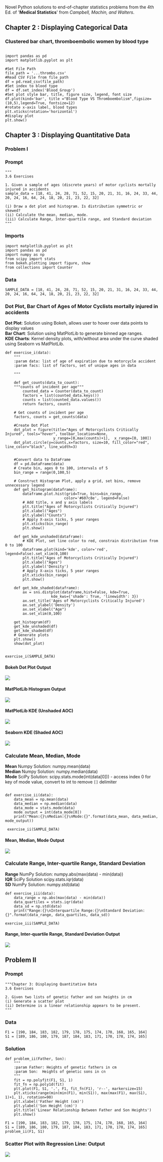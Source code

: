 Novel Python solutions to end-of-chapter statistics problems from the 4th Ed. of '**Medical Statistics**' from *Campbell, Machin, and Walters*. 

## Chapter 2 : Displaying Categorical Data    
### Clustered bar chart, thromboembolic women by blood type    
```Python3

import pandas as pd
import matplotlib.pyplot as plt

#Set File Path
file_path = '...thrombo.csv'
#Read CSV File from file_path
df = pd.read_csv(file_path)
#Set index to blood type
df = df.set_index('Blood_Group')
#Set plot style bar, title, figure size, legend, font size
df.plot(kind='bar', title ="Blood Type VS Thromboembolism",figsize=(10,5),legend=True, fontsize=12)
#rotate x-axis label, blood types
plt.xticks(rotation='horizontal')
#display plot
plt.show()
```
## Chapter 3 : Displaying Quantitative Data   
### Problem I
### Prompt
```Python3
"""
3.6 Exercises

1. Given a sample of ages (discrete years) of motor cyclists mortally injured in accidents
sample_data = [18, 41, 24, 28, 71, 52, 15, 20, 21, 31, 16, 24, 33, 44, 20, 24, 16, 64, 24, 18, 20, 21, 23, 22, 32]

(i) Draw a dot plot and histogram. Is distribution symmetric or skewed?
(ii) Calculate the mean, median, mode.
(iii) Calculate Range, Inter-quartile range, and Standard deviation
"""

```
### Imports
```Python3
import matplotlib.pyplot as plt
import pandas as pd
import numpy as np
from scipy import stats
from bokeh.plotting import figure, show
from collections import Counter
```
### Data
```Python3
SAMPLE_DATA = [18, 41, 24, 28, 71, 52, 15, 20, 21, 31, 16, 24, 33, 44, 20, 24, 16, 64, 24, 18, 20, 21, 23, 22, 32]
```

### Dot Plot, Bar Chart of Ages of Motor Cyclists mortally injured in accidents    
**Dot Plot**: Solution using Bokeh, allows user to hover over data points to display values    
**Bar Chart**: Solution using MatPlotLib to generate binned age ranges.     
**KDE Charts**: Kernel density plots, with/without area under the curve shaded using Seaborn vs MatPlotLib.
```Python3
def exercise_i(data):
    """
    :param data: list of age of expiration due to motorcycle accident
    :param facs: list of factors, set of unique ages in data

    """

    def get_counts(data_to_count):
    """counts of incident per age"""
        counted_data = Counter(data_to_count)
        factors = list(counted_data.keys())
        counts = list(counted_data.values())
        return factors, counts

    # Get counts of incident per age
    factors, counts = get_counts(data)

    #Create Dot Plot
    dot_plot = figure(title="Ages of Motorcyclists Critically Injured", tools="hover", toolbar_location=None,
                      y_range=[0,max(counts)+1],  x_range=[0, 100])
    dot_plot.circle(y=counts,x=factors, size=10, fill_color="red", line_color="black", line_width=3)


    #Convert data to DataFrame
    df = pd.DataFrame(data)
    # Create bin, ages 0 to 100, intervals of 5
    bin_range = range(0,100,5)

    # Construct Histogram Plot, apply a grid, set bins, remove unnecessary legend
    def get_histogram(dataframe):
        dataframe.plot.hist(grid=True, bins=bin_range,
                           color='#607c8e', legend=False)
        # Add title, x and y axis labels
        plt.title("Ages of Motorcyclists Critically Injured")
        plt.xlabel("Ages")
        plt.ylabel("Counts")
        # Apply X-axis ticks, 5 year ranges
        plt.xticks(bin_range)
        plt.show()

    def get_kde_unshaded(dataframe):
        # KDE Plot, set line color to red, constrain distribution from 0 to 100
        dataframe.plot(kind='kde', color='red', legend=False).set_xlim(0,100)
        plt.title("Ages of Motorcyclists Critically Injured")
        plt.xlabel("Ages")
        plt.ylabel('Density')
        # Apply X-axis ticks, 5 year ranges
        plt.xticks(bin_range)
        plt.show()

    def get_kde_shaded(dataframe):
        ax = sns.distplot(dataframe,hist=False, kde=True,
                     kde_kws={'shade': True, 'linewidth': 3})
        ax.set_title('Ages of Motorcyclists Critically Injured')
        ax.set_ylabel('Density')
        ax.set_xlabel("Age")
        ax.set_xlim(0,100)

    get_histogram(df)
    get_kde_unshaded(df)
    get_kde_shaded(df)
    # Generate plots
    plt.show()
    show(dot_plot)


exercise_i(SAMPLE_DATA)
```
#### Bokeh Dot Plot Output    
<img src="https://github.com/ajh1143/MedicalStatistics/blob/master/Chapter_3/Images/e_i_bokeh.png" class="inline"/><br>
#### MatPlotLib Histogram Output    
<img src="https://github.com/ajh1143/MedicalStatistics/blob/master/Chapter_3/Images/ei_hist.png" class="inline"/><br>
#### MatPlotLib KDE (Unshaded AOC)
<img src="https://github.com/ajh1143/MedicalStatistics/blob/master/Chapter_3/Images/e_1_unshaded.png" class="inline"/><br>
#### Seaborn KDE (Shaded AOC)
<img src="https://github.com/ajh1143/MedicalStatistics/blob/master/Chapter_3/Images/e_1_shaded.png" class="inline"/><br>

### Calculate Mean, Median, Mode    
**Mean** Numpy Solution: numpy.mean(data)    
**Median** Numpy Solution: numpy.median(data)    
**Mode** SciPy Solution: scipy.stats.mode(int(data[0])) - access index 0 for key of mode value, convert to int to remove `[]` delimiter
```Python3
    
def exercise_ii(data):
    data_mean = np.mean(data)
    data_median = np.median(data)
    data_mode = stats.mode(data)
    mode_output = int(data_mode[0])
    print("Mean:{}\nMedian:{}\nMode:{}".format(data_mean, data_median, mode_output))
 
 exercise_ii(SAMPLE_DATA)
 ```
 #### Mean, Median, Mode Output    
<img src="https://github.com/ajh1143/MedicalStatistics/blob/master/Chapter_3/Images/e_ii.png" class="inline"/><br>

 ### Calculate Range, Inter-quartile Range, Standard Deviation    
 **Range** NumPy Solution: numpy.abs(max(data) - min(data))    
 **IQR** SciPy Solution scipy.stats.iqr(data)    
 **SD** NumPy Solution: numpy.std(data)    
```Python3
def exercise_iii(data):
    data_range = np.abs(max(data) - min(data))
    data_quartiles = stats.iqr(data)
    data_sd = np.std(data)
    print("Range:{}\nInterquartile Range:{}\nStandard Deviation:{}".format(data_range, data_quartiles, data_sd))

exercise_iii(SAMPLE_DATA)
```
 ####  Range, Inter-quartile Range, Standard Deviation Output  
<img src="https://github.com/ajh1143/MedicalStatistics/blob/master/Chapter_3/Images/e_iii.png" class="inline"/><br>

## Problem II
### Prompt
```Python3
"""Chapter 3: Displaying Quantitative Data
3.6 Exercises

2. Given two lists of genetic father and son heights in cm
(i) Generate a scatter plot
(ii) Determine is a linear relationship appears to be present. 
"""
```
### Data
```Python3
F1 = [190, 184, 183, 182, 179, 178, 175, 174, 170, 168, 165, 164]
S1 = [189, 186, 180, 179, 187, 184, 183, 171, 170, 178, 174, 165]
```

### Solution
```Python3
def problem_ii(Father, Son):
    """
    :param Father: Heights of genetic fathers in cm 
    :param Son:  Heights of genetic sons in cn
    """
    fit = np.polyfit(F1, S1, 1)
    fit_fn = np.poly1d(fit)
    plt.plot(F1, S1, '.', F1, fit_fn(F1), 'r--', markersize=15)
    plt.xticks(range(min(min(F1), min(S1)), max(max(F1), max(S1), 1)+1, 1), rotation=90)
    plt.xlabel('Father Height (cm)')
    plt.ylabel('Son Height (cm)')
    plt.title('Linear Relationship Between Father and Son Heights')
    plt.show()

F1 = [190, 184, 183, 182, 179, 178, 175, 174, 170, 168, 165, 164]
S1 = [189, 186, 180, 179, 187, 184, 183, 171, 170, 178, 174, 165]
problem_ii(F1, S1)
```
### Scatter Plot with Regression Line: Output
<img src="https://github.com/ajh1143/MedicalStatistics/blob/master/Chapter_3/Images/e2_i.png" class="inline"/><br>

